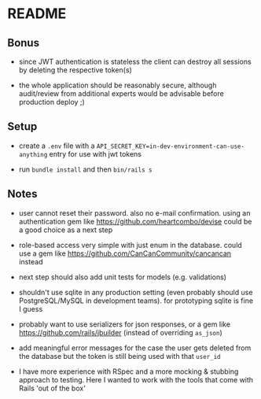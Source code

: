 # README

## Bonus

* since JWT authentication is stateless the client can destroy all sessions by deleting the respective token(s)

* the whole application should be reasonably secure, although audit/review from additional experts would be advisable before production deploy ;)


## Setup

* create a `.env` file with a `API_SECRET_KEY=in-dev-environment-can-use-anything` entry for use with jwt tokens

* run `bundle install` and then `bin/rails s`


## Notes

* user cannot reset their password. also no e-mail confirmation. using an authentication gem like https://github.com/heartcombo/devise could be a good choice as a next step

* role-based access very simple with just enum in the database. could use a gem like https://github.com/CanCanCommunity/cancancan instead

* next step should also add unit tests for models (e.g. validations)

* shouldn't use sqlite in any production setting (even probably should use PostgreSQL/MySQL in development teams). for prototyping sqlite is fine I guess

* probably want to use serializers for json responses, or a gem like https://github.com/rails/jbuilder (instead of overriding `as_json`)

* add meaningful error messages for the case the user gets deleted from the database but the token is still being used with that `user_id`

* I have more experience with RSpec and a more mocking & stubbing approach to testing. Here I wanted to work with the tools that come with Rails 'out of the box'